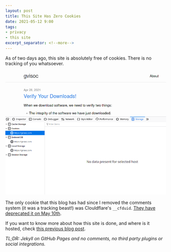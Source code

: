 ```yaml
---
layout: post
title: This Site Has Zero Cookies
date: 2021-05-12 9:00
tags:
- privacy
- this site
excerpt_separator: <!--more-->
---
```

As of two days ago, this site is absolutely free of cookies. There is no tracking of you whatsoever.

![No cookies! Yay!](/assets/no-cookies.png)

The only cookie that this blog has had since I removed the comments system (it was a tracking beast!) was Clouldflare's `__cfduid`. [They have deprecated it on May 10th](https://blog.cloudflare.com/deprecating-cfduid-cookie/).

If you want to know more about how this site is done, and where is it hosted, check [this previous blog post](https://gvisoc.com/this%20site/personal/2020/01/04/This-Site-is-Still-Up-And-Running.html). 

*TL;DR: Jekyll on GitHub Pages and no comments, no third party plugins or social integrations.*